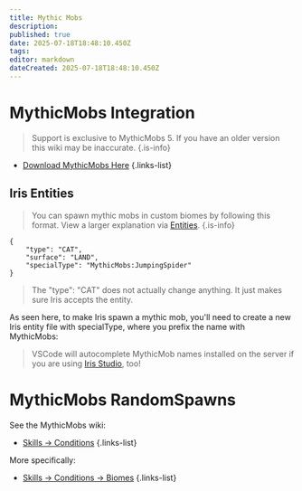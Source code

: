 ```yaml
---
title: Mythic Mobs
description: 
published: true
date: 2025-07-18T18:48:10.450Z
tags: 
editor: markdown
dateCreated: 2025-07-18T18:48:10.450Z
---
```


# MythicMobs Integration
> Support is exclusive to MythicMobs 5. If you have an older version this wiki may be inaccurate.
{.is-info}

- [Download MythicMobs Here](https://mythiccraft.io/index.php?pages/official-mythicmobs-download/&version=4.12.0)
{.links-list}

## Iris Entities

> You can spawn mythic mobs in custom biomes by following this format. View a larger explanation via [Entities](/doc/iris/entities-spawners-markers).
{.is-info}

```
{
    "type": "CAT",
    "surface": "LAND",
    "specialType": "MythicMobs:JumpingSpider"
}
```

> The "type": "CAT" does not actually change anything. It just makes sure Iris accepts the entity.

As seen here, to make Iris spawn a mythic mob, you'll need to create a new Iris entity file with specialType, where you prefix the name with MythicMobs: 

> VSCode will autocomplete MythicMob names installed on the server if you are using [Iris Studio](/doc/iris/iris-studio), too!

# MythicMobs RandomSpawns
See the MythicMobs wiki:
 
- [Skills -> Conditions](https://git.mythiccraft.io/mythiccraft/MythicMobs/-/wikis/Skills/conditions/)
{.links-list}

More specifically:
- [Skills -> Conditions -> Biomes](https://git.mythiccraft.io/mythiccraft/MythicMobs/-/wikis/Skills/conditions/biome)
{.links-list}
